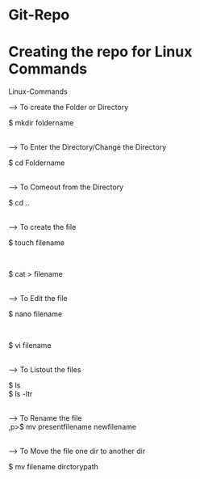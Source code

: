 # Git-Repo
# Creating the repo for Linux Commands
<html>
<style>
	p{
		text-align:"center";
		
	}
</style>
                		               <p>Linux-Commands</p>

--> To create the Folder or Directory <br>
	        <p>$ mkdir foldername </p><br>
--> To Enter the Directory/Change the Directory<br>
        	 <p>$ cd Foldername</p><br>
--> To Comeout from the Directory<br>
		 <p>$ cd ..</p><br>
--> To create the file <br>
        	 <p>$ touch filename</p><br>
        	 <p>$ cat > filename</p> <br>
--> To Edit the file <br>
        	 <p>$ nano filename</p> <br>
        	 <p>$ vi filename </p><br>
--> To Listout the files<br>
        	<p>$ ls<br>
        	$ ls -ltr</p> <br>
--> To Rename the  file<br>
        	,p>$ mv presentfilename newfilename</p><br>
--> To Move the file one dir to another dir<br>
        	<p>$ mv filename dirctorypath</p>
</html>
